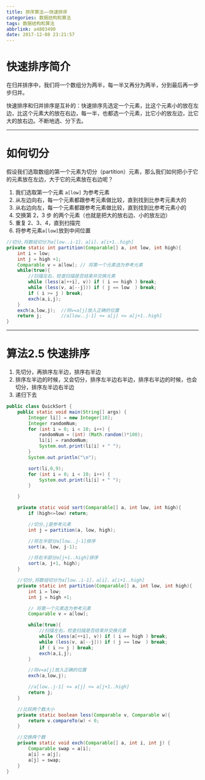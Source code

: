 ```yaml
---
title: 排序算法——快速排序
categories: 数据结构和算法
tags: 数据结构和算法
abbrlink: a4803490
date: 2017-12-08 23:21:57
---
```


# 快速排序简介

在归并排序中，我们将一个数组分为两半，每一半又再分为两半，分到最后再一步步归并。

快速排序和归并排序是互补的：快速排序先选定一个元素，比这个元素小的放在左边，比这个元素大的放在右边，每一半，也都选一个元素，比它小的放左边，比它大的放右边。不断地选、分下去。

<!-- more -->

---

# 如何切分

假设我们选取数组的第一个元素为切分（partition）元素，那么我们如何把小于它的元素放在左边，大于它的元素放在右边呢？

1. 我们选取第一个元素 `a[low]` 为参考元素
2. 从左边向右，每一个元素都跟参考元素做比较，直到找到比参考元素大的
3. 从右边向左，每一个元素都跟参考元素做比较，直到找到比参考元素小的
4. 交换第 2，3 步 的两个元素（也就是把大的放右边、小的放左边）
5. 重复 2、3、4，直到扫描完
6. 将参考元素`a[low]`放到中间位置

```java
//切分,将数组切分为a[low..i-1]、a[i]、a[i+1..high]
private static int partition(Comparable[] a, int low, int high){
    int i = low;
    int j = high +1;
    Comparable v = a[low]; // 将第一个元素选为参考元素
    while(true){
        //扫描左右，检查扫描是否结束并交换元素
        while (less(a[++i], v)) if ( i == high ) break;
        while (less(v, a[--j])) if ( j == low  ) break;
        if ( i >= j ) break;
        exch(a,i,j);
    }
    exch(a,low,j);  //将v=a[j]放入正确的位置
    return j;       //a[low..j-1] <= a[j] <= a[j+1..high]
}
```



---

# 算法2.5 快速排序


1. 先切分，再排序左半边，排序右半边
2. 排序左半边的时候，又会切分，排序左半边右半边，排序右半边的时候，也会切分，排序左半边右半边
3. 递归下去

```java
public class QuickSort {
    public static void main(String[] args) {
        Integer li[] = new Integer[10];
        Integer randomNum;
        for (int i = 0; i < 10; i++) {
            randomNum = (int) (Math.random()*100);
            li[i] = randomNum;
            System.out.print(li[i] + " ");
        }
        System.out.println("\n");

        sort(li,0,9);
        for (int i = 0; i < 10; i++) {
            System.out.print(li[i] + " ");
        }

    }

    private static void sort(Comparable[] a, int low, int high){
        if (high<=low) return;

        //切分,j是参考元素
        int j = partition(a, low, high);

        //将左半部分a[low..j-1]排序
        sort(a, low, j-1);

        //将右半部分a[j+1..high]排序
        sort(a, j+1, high);         
    }

    //切分,将数组切分为a[low..i-1]、a[i]、a[i+1..high]
    private static int partition(Comparable[] a, int low, int high){
        int i = low;
        int j = high +1;

        // 将第一个元素选为参考元素
        Comparable v = a[low];

        while(true){
            //扫描左右，检查扫描是否结束并交换元素
            while (less(a[++i], v)) if ( i == high ) break;
            while (less(v, a[--j])) if ( j == low  ) break;
            if ( i >= j ) break;
            exch(a,i,j);
        }

        //将v=a[j]放入正确的位置
        exch(a,low,j);  

        //a[low..j-1] <= a[j] <= a[j+1..high]
        return j;      
    }

    //比较两个数大小
    private static boolean less(Comparable v, Comparable w){
        return v.compareTo(w) < 0;
    }

    //交换两个数
    private static void exch(Comparable[] a, int i, int j) {
        Comparable swap = a[i];
        a[i] = a[j];
        a[j] = swap;
    }
}
```
